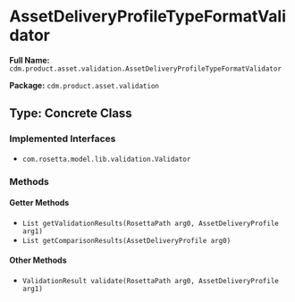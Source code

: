 # AssetDeliveryProfileTypeFormatValidator

**Full Name:** `cdm.product.asset.validation.AssetDeliveryProfileTypeFormatValidator`

**Package:** `cdm.product.asset.validation`

## Type: Concrete Class

### Implemented Interfaces

- `com.rosetta.model.lib.validation.Validator`

### Methods

#### Getter Methods

- `List getValidationResults(RosettaPath arg0, AssetDeliveryProfile arg1)`
- `List getComparisonResults(AssetDeliveryProfile arg0)`

#### Other Methods

- `ValidationResult validate(RosettaPath arg0, AssetDeliveryProfile arg1)`


